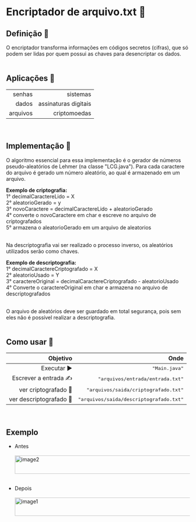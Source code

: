 <h1>Encriptador de arquivo.txt 📜</h1>

<h2>Definição 🗿</h2>
O encriptador transforma informações em códigos secretos (cifras),
que só podem ser lidas por quem possui as chaves para desencriptar os dados.<br><br>

<h2>Aplicações 📎</h2>

|  |  |
| ------: | -----------: |
| senhas | sistemas             |
|  dados | assinaturas digitais |
| arquivos | criptomoedas       |
<br>

<h2>Implementação 💭️ </h2>

O algoritmo essencial para essa implementação é o gerador de números 
pseudo-aleatórios de Lehmer (na classe "LCG.java"). Para cada caractere 
do arquivo é gerado um número aleatório, ao qual é armazenado em um arquivo.<br>

**Exemplo de criptografia:**<br>
1°  decimalCaractereLido = X <br>
2°  aleatorioGerado = y <br>
3°  novoCaractere = decimalCaractereLido + aleatorioGerado<br>
4°  converte o novoCaractere em char e escreve no arquivo de criptografados<br>
5°  armazena o aleatorioGerado em um arquivo de aleatorios<br><br>

Na descriptografia vai ser realizado o processo inverso, os aleatórios utilizados serão
como chaves.

**Exemplo de descriptografia:**<br>
1°  decimalCaractereCriptografado = X<br>
2°  aleatorioUsado = Y<br>
3°  caractereOriginal = decimalCaractereCriptografado - aleatorioUsado<br>
4°  Converte o caractereOriginal em char e armazena no arquivo de descriptografados<br><br>

O arquivo de aleatórios deve ser guardado em total segurança, pois sem eles não é possível realizar
a descriptografia.<br><br>



<h2>Como usar 🤔</h2>

| **Objetivo** | **Onde** |
| ------: | -----------: |
| Executar ▶️| <kbd>"Main.java"</kbd> |
| Escrever a entrada ✍️| <kbd>"arquivos/entrada/entrada.txt"</kbd>  |
| ver criptografado 🔣    | <kbd>"arquivos/saida/criptografado.txt"</kbd>    |
| ver descriptografado 📰️ | <kbd>"arquivos/saida/descriptografado.txt"</kbd> |
<br>
<h2>Exemplo </h2>

- Antes<br><br>
<img align="center" alt="image2" height="50" width="500" src="https://cdn.discordapp.com/attachments/816279312591880235/977680059420774410/Screenshot_2.png"><br><br>

- Depois<br><br>
<img align="center" alt="image1" height="50" width="500" src="https://cdn.discordapp.com/attachments/816279312591880235/977680059143954472/Screenshot_1.png"><br><br>

